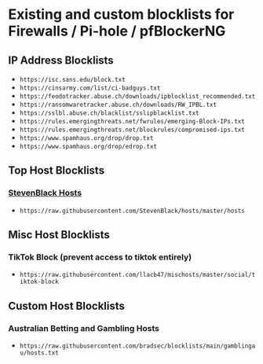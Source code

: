 # Existing and custom blocklists for Firewalls / Pi-hole / pfBlockerNG    

## IP Address Blocklists
- `https://isc.sans.edu/block.txt`  
- `https://cinsarmy.com/list/ci-badguys.txt`
- `https://feodotracker.abuse.ch/downloads/ipblocklist_recommended.txt`  
- `https://ransomwaretracker.abuse.ch/downloads/RW_IPBL.txt`  
- `https://sslbl.abuse.ch/blacklist/sslipblacklist.txt`  
- `https://rules.emergingthreats.net/fwrules/emerging-Block-IPs.txt`  
- `https://rules.emergingthreats.net/blockrules/compromised-ips.txt`  
- `https://www.spamhaus.org/drop/drop.txt`  
- `https://www.spamhaus.org/drop/edrop.txt`  


## Top Host Blocklists 
### [StevenBlack Hosts](https://github.com/StevenBlack/hosts)  
- `https://raw.githubusercontent.com/StevenBlack/hosts/master/hosts`

## Misc Host Blocklists
### TikTok Block (prevent access to tiktok entirely)
- `https://raw.githubusercontent.com/llacb47/mischosts/master/social/tiktok-block`

## Custom Host Blocklists
### Australian Betting and Gambling Hosts
- `https://raw.githubusercontent.com/bradsec/blocklists/main/gamblingau/hosts.txt`

